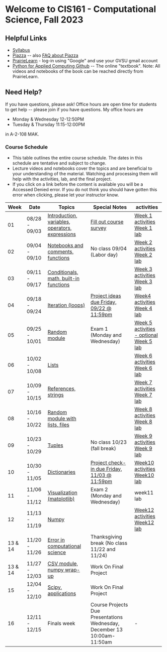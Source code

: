 # Welcome to CIS161 - Computational Science, Fall 2023

## Helpful Links

- [Syllabus](syllabus.md)
- [Piazza](https://piazza.com/gvsu/fall2023/cis161) -- also [FAQ about Piazza](piazza-faq.md)
- [PrairieLearn](https://us.prairielearn.com/pl/course_instance/137200) - log-in
  using "Google" and use your GVSU gmail account
- [Python for Applied Computing Github](https://github.com/dickinson0718/python-for-applied-computing) -- The online "textbook". Note: All videos and notebooks of the book can be reached directly from PrairieLearn.

## Need Help?

If you have questions, please ask! Office hours are open time for students
to get help -- please join if you have questions. My office hours are

- Monday & Wednesday 12-12:50PM
- Tuesday & Thursday 11:15-12:00PM

in A-2-108 MAK.

### Course Schedule

- This table outlines the entire course schedule. The dates in this schedule are tentative and subject to change.
- Lecture videos and notebooks cover the topics and are beneficial to your understanding of the material. Watching and processing them will help with the activities, lab, and the final project.
- If you click on a link before the content is available you will be a Accessed Denied error. If you do not think you should have gotten this error when clicking, please let your instructor know.
<!---
Minilab links will be added prior to the start of class.)
--->

| Week    | Date          | Topics                                                                                                                      | Special Notes                                                                                                            | activities                                                                                                                                                                                           |
| ------- | ------------- | --------------------------------------------------------------------------------------------------------------------------- | ------------------------------------------------------------------------------------------------------------------------ | ---------------------------------------------------------------------------------------------------------------------------------------------------------------------------------------------------- |
| 01      | 08/28 - 09/03 | [Introduction, variables, operators, expressions](https://us.prairielearn.com/pl/course_instance/137200/assessment/2352463) | [Fill out course survey](https://forms.gle/vio5zpvJxfiqnr766)                                                            | [Week 1 activities](https://us.prairielearn.com/pl/course_instance/137200/assessment/2352423) <br> [Week 1 lab](https://us.prairielearn.com/pl/course_instance/137200/assessment/2352437)            |
| 02      | 09/04 - 09/10 | [Notebooks and comments, functions](https://us.prairielearn.com/pl/course_instance/137200/assessment/2352464)               | No class 09/04 (Labor day) <br>                                                                                          | [Week 2 activities](https://us.prairielearn.com/pl/course_instance/137200/assessment/2352426) <br> [Week 2 lab](https://us.prairielearn.com/pl/course_instance/137200/assessment/2352441)            |
| 03      | 09/11 - 09/17 | [Conditionals, math, built-in functions](https://us.prairielearn.com/pl/course_instance/137200/assessment/2352465)          |                                                                                                                          | [Week 3 activities](https://us.prairielearn.com/pl/course_instance/137200/assessment/2352427) <br> [Week 3 lab](https://us.prairielearn.com/pl/course_instance/137200/assessment/2352442)            |
| 04      | 09/18 - 09/24 | [Iteration (loops)](https://us.prairielearn.com/pl/course_instance/137200/assessment/2352466)                               | [Project ideas due Friday, 09/22 @ 11:59pm](https://us.prairielearn.com/pl/course_instance/137200/assessment/2352457)    | [Week4 activities](https://us.prairielearn.com/pl/course_instance/137200/assessment/2352429) <br> [Week 4 lab](https://us.prairielearn.com/pl/course_instance/137200/assessment/2352443)             |
| 05      | 09/25 - 10/01 | [Random module](https://us.prairielearn.com/pl/course_instance/137200/assessment/2352467)                                   | Exam 1 (Monday and Wednesday)                                                                                            | [Week 5 activities - optional](https://us.prairielearn.com/pl/course_instance/137200/assessment/2352430) <br> [Week 5 lab](https://us.prairielearn.com/pl/course_instance/137200/assessment/2352444) |
| 06      | 10/02 - 10/08 | [Lists](https://us.prairielearn.com/pl/course_instance/137200/assessment/2352468)                                           |                                                                                                                          | [Week 6 activities](https://us.prairielearn.com/pl/course_instance/137200/assessment/2352431) <br> [Week 6 lab](https://us.prairielearn.com/pl/course_instance/137200/assessment/2352445)            |
| 07      | 10/09 - 10/15 | [References, strings](https://us.prairielearn.com/pl/course_instance/137200/assessment/2352469)                             |                                                                                                                          | [Week 7 activities](https://us.prairielearn.com/pl/course_instance/137200/assessment/2352432) <br> [Week 7 lab](https://us.prairielearn.com/pl/course_instance/137200/assessment/2352446)            |
| 08      | 10/16 - 10/22 | [Random module with lists, files](https://us.prairielearn.com/pl/course_instance/137200/assessment/2352470)                 |                                                                                                                          | [Week 8 activities](https://us.prairielearn.com/pl/course_instance/137200/assessment/2352433) <br> [Week 8 lab](https://us.prairielearn.com/pl/course_instance/137200/assessment/2352447)            |
| 09      | 10/23 - 10/29 | [Tuples](https://us.prairielearn.com/pl/course_instance/137200/assessment/2352471)                                          | No class 10/23 (fall break)                                                                                              | [Week 9 activities](https://us.prairielearn.com/pl/course_instance/137200/assessment/2352434) <br> [Week 9 lab](https://us.prairielearn.com/pl/course_instance/137200/assessment/2352448)            |
| 10      | 10/30 - 11/05 | [Dictionaries](https://us.prairielearn.com/pl/course_instance/137200/assessment/2352458)                                    | [Project check-in due Friday, 11/03 @ 11:59pm](https://us.prairielearn.com/pl/course_instance/137200/assessment/2352455) | [Week10 activities](https://us.prairielearn.com/pl/course_instance/137200/assessment/2352424) <br> [Week10 lab](https://us.prairielearn.com/pl/course_instance/137200/assessment/2352438)            |
| 11      | 11/06 - 11/12 | [Visualization (matplotlib)](https://us.prairielearn.com/pl/course_instance/137200/assessment/2352459)                      | Exam 2 (Monday and Wednesday)                                                                                            | week11 lab                                                                                                                                                                                           |
| 12      | 11/13 - 11/19 | [Numpy](https://us.prairielearn.com/pl/course_instance/137200/assessment/2352460)                                           |                                                                                                                          | [Week12 activities](https://us.prairielearn.com/pl/course_instance/137200/assessment/2352425) <br> [Week12 lab](https://us.prairielearn.com/pl/course_instance/137200/assessment/2352440)            |
| 13 & 14 | 11/20 - 11/26 | [Error in computational science](https://us.prairielearn.com/pl/course_instance/137200/assessment/2352461) <br>             | Thanksgiving break (No class 11/22 and 11/24)                                                                            |                                                                                                                                                                                                      |
| 13 & 14 | 11/27 - 12/03 | [CSV module, numpy wrap-up](https://us.prairielearn.com/pl/course_instance/137200/assessment/2352461)                       | Work On Final Project                                                                                                    |                                                                                                                                                                                                      |
| 15      | 12/04 - 12/10 | [Scipy, applications](https://us.prairielearn.com/pl/course_instance/137200/assessment/2352462)                             | Work On Final Project                                                                                                    |                                                                                                                                                                                                      |
| 16      | 12/11 - 12/15 | Finals week                                                                                                                 | Course Projects Due <br> Presentations Wednesday, December 13 10:00am-11:50am                                            | -                                                                                                                                                                                                    |
